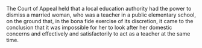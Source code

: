 The Court of Appeal held that a local education authority had the power to dismiss a married woman, who was a teacher in a public elementary school, on the ground that, in the bona fide exercise of its discretion, it came to the conclusion that it was impossible for her to look after her domestic concerns and effectively and satisfactorily to act as a teacher at the same time.